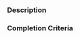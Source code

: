 <!--- 
Thanks for contributing your input! Instructions are in comments, like this 
-->

<!--- 
Title: Please summarize the issue / question / what is to be done;
-->

<!---
Tags: please select one or more relevant tags
--->

### Description
<!--- 
Is there something you want to do? Is this a bug? Feature request? Discussion? 
  * Question: ask away!
  * New feature / analysis : 
  * Bug: what were you trying to do? What did you expect to happen? What happened? 
-->

<!--- 
### Details
How would this change help? (you, the project, the user community? 
How would it be used? 
      Are there any examples (existing software / utilities)? Please provide links, screenshots, etc-->

### Completion Criteria   

<!--- How will we know when this is done?
please use boxes like
for a bug:
* [ ] Now I can [topic of question / bug]
for a discussion:
* [ ] Discuss and develop requirements docs; create issues for next steps
for a new feature
* [ ] create algorithm
* [ ] write test
* [ ] add to pipeline
--->
